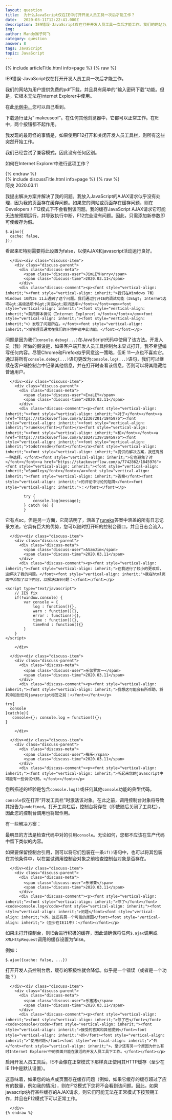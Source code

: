 ```yaml
---
layout: question
title:  为什么JavaScript仅在IE中打开开发人员工具一次后才能工作？
date:   2020-03-11T12:22:41.000Z
description: IE9错误-JavaScript仅在打开开发人员工具一次后才能工作。我们的网站为用户提供免费的pdf下载，并且具有简单的“输入密码下载”功能。但是，它...
img: 
author: Mandy猴子阿飞
category: question
answer: 8
tags: JavaScript
topic: JavaScript
---
```

<div class="article-root">
  <div class="article">
    {% include articleTitle.html info=page %}
    {% raw %}
    <div class="article-content"><p><font style="vertical-align: inherit;"><font style="vertical-align: inherit;">IE9错误-JavaScript仅在打开开发人员工具一次后才能工作。</font></font></p>

<p><font style="vertical-align: inherit;"><font style="vertical-align: inherit;">我们的网站为用户提供免费的pdf下载，并且具有简单的“输入密码下载”功能。</font><font style="vertical-align: inherit;">但是，它根本无法在Internet Explorer中使用。</font></font></p>

<p><font style="vertical-align: inherit;"><font style="vertical-align: inherit;">在此</font></font><a href="http://www.makeuseof.com/pages/how-to-use-virtual-box"><font style="vertical-align: inherit;"><font style="vertical-align: inherit;">示例中，</font></font></a><font style="vertical-align: inherit;"><font style="vertical-align: inherit;">您可以自己看到</font><font style="vertical-align: inherit;">。</font></font></p>

<p><font style="vertical-align: inherit;"><font style="vertical-align: inherit;">下载通行证为“ makeuseof”。</font><font style="vertical-align: inherit;">在任何其他浏览器中，它都可以正常工作。</font><font style="vertical-align: inherit;">在IE中，两个按钮都不起作用。</font></font></p>

<p><font style="vertical-align: inherit;"><font style="vertical-align: inherit;">我发现的最奇怪的事情是，如果使用F12打开和关闭开发人员工具栏，则所有这些突然开始工作。 </font></font></p>

<p><font style="vertical-align: inherit;"><font style="vertical-align: inherit;">我们已经尝试了兼容模式，因此没有任何区别。</font></font></p>

<p><font style="vertical-align: inherit;"><font style="vertical-align: inherit;">如何在Internet Explorer中进行这项工作？</font></font></p></div>
    {% endraw %}
  </div>

  <div class="discuss-wrapper">
    {% include discussTitle.html info=page %}
    {% raw %}
    <div class="discuss-item">
        <div class="discuss-parent">
          <div class="discuss-meta">
            <span class="discuss-user">阿良</span>
            <span class="discuss-time">2020.03.11</span>
          </div>
          <div class="discuss-comment"><p><font style="vertical-align: inherit;"><font style="vertical-align: inherit;">我提出解决方案并解决了我的问题。</font><font style="vertical-align: inherit;">我放入JavaScript的AJAX请求似乎没有处理，因为我的页面存在缓存问题。</font><font style="vertical-align: inherit;">如果您的网站或页面存在缓存问题，则在Developers / F12模式下不会看到该问题。</font><font style="vertical-align: inherit;">我的缓存JavaScript AJAX请求它​​可能无法按预期运行，并导致执行中断，F12完全没有问题。</font><font style="vertical-align: inherit;">因此，只需添加新参数即可使缓存为假。</font></font></p>

<pre><code>$.ajax({<font></font>
  cache: false,<font></font>
});<font></font>
</code></pre>

<p><font style="vertical-align: inherit;"><font style="vertical-align: inherit;">看起来IE特别需要将此设置为false，以便AJAX和javascript活动运行良好。</font></font></p></div>
        </div>
        
      </div><div class="discuss-item">
        <div class="discuss-parent">
          <div class="discuss-meta">
            <span class="discuss-user">JimLEYHarry</span>
            <span class="discuss-time">2020.03.11</span>
          </div>
          <div class="discuss-comment"><p><font style="vertical-align: inherit;"><font style="vertical-align: inherit;">我们在Windows 7和Windows 10的IE 11上遇到了这个问题。我们通过打开IE的调试功能（IE&gt; Internet选项&gt;高级选项卡&gt;浏览&gt;取消选中</font></font><em><font style="vertical-align: inherit;"><font style="vertical-align: inherit;">禁用脚本调试（Internet Explorer）</font></font></em><font style="vertical-align: inherit;"><font style="vertical-align: inherit;">）发现了问题所在。</font><font style="vertical-align: inherit;">域管理员通常在我们的环境中选中此功能。</font></font></p>

<p><font style="vertical-align: inherit;"><font style="vertical-align: inherit;">问题是因为我们</font></font><code>console.debug(...)</code><font style="vertical-align: inherit;"><font style="vertical-align: inherit;">在JavaScript代码</font><font style="vertical-align: inherit;">中使用了该</font><font style="vertical-align: inherit;">方法。</font><font style="vertical-align: inherit;">开发人员（我）所做的假设是，如果客户端开发人员工具控制台未显式打开，我不希望编写任何内容。</font><font style="vertical-align: inherit;">尽管Chrome和Firefox似乎同意这一策略，但IE 11一点也不喜欢它。</font><font style="vertical-align: inherit;">通过将所有</font></font><code>console.debug(...)</code><font style="vertical-align: inherit;"><font style="vertical-align: inherit;">语句</font><font style="vertical-align: inherit;">更改</font><font style="vertical-align: inherit;">为</font></font><code>console.log(...)</code><font style="vertical-align: inherit;"><font style="vertical-align: inherit;">语句，我们可以继续在客户端控制台中记录其他信息，并在打开时查看该信息，否则可以将其隐藏给普通用户。</font></font></p></div>
        </div>
        
      </div><div class="discuss-item">
        <div class="discuss-parent">
          <div class="discuss-meta">
            <span class="discuss-user">EvaLEY</span>
            <span class="discuss-time">2020.03.11</span>
          </div>
          <div class="discuss-comment"><p><font style="vertical-align: inherit;"><font style="vertical-align: inherit;">对于</font></font><a href="https://stackoverflow.com/a/12307201/1845976"><font style="vertical-align: inherit;"><font style="vertical-align: inherit;">runeks</font></font></a><font style="vertical-align: inherit;"><font style="vertical-align: inherit;">和</font></font><a href="https://stackoverflow.com/a/10247139/1845976"><font style="vertical-align: inherit;"><font style="vertical-align: inherit;">todotresde</font></font></a><font style="vertical-align: inherit;"><font style="vertical-align: inherit;">提供的解决方案，我还有另一种选择，</font><font style="vertical-align: inherit;">它也避免了对</font></font><a href="https://stackoverflow.com/a/7742862/1845976"><font style="vertical-align: inherit;"><font style="vertical-align: inherit;">Spudley</font></font></a><font style="vertical-align: inherit;"><font style="vertical-align: inherit;">答案</font><font style="vertical-align: inherit;">的评论中讨论的陷阱</font><font style="vertical-align: inherit;">：</font></font></p>

<pre><code>        try {<font></font>
            console.log(message);<font></font>
        } catch (e) {<font></font>
        }<font></font>
</code></pre>

<p><font style="vertical-align: inherit;"><font style="vertical-align: inherit;">它有点sc，但是另一方面，它简洁明了，涵盖了</font></font><a href="https://stackoverflow.com/a/12307201/1845976"><font style="vertical-align: inherit;"><font style="vertical-align: inherit;">runeks</font></font></a><font style="vertical-align: inherit;"><font style="vertical-align: inherit;">答案中</font><font style="vertical-align: inherit;">涵盖的所有日志记录方法</font><font style="vertical-align: inherit;">，它具有巨大的优势，您可以随时打开IE的控制台窗口，并且日志会流入。</font></font></p></div>
        </div>
        
      </div><div class="discuss-item">
        <div class="discuss-parent">
          <div class="discuss-meta">
            <span class="discuss-user">ASamJim</span>
            <span class="discuss-time">2020.03.11</span>
          </div>
          <div class="discuss-comment"><p><font style="vertical-align: inherit;"><font style="vertical-align: inherit;">在我进行了较小的更改后，这解决了我的问题。</font><font style="vertical-align: inherit;">我在html页面中添加了以下内容，以解决IE9问题：</font></font></p>

<pre><code>&lt;script type="text/javascript"&gt;<font></font>
    // IE9 fix<font></font>
    if(!window.console) {<font></font>
        var console = {<font></font>
            log : function(){},<font></font>
            warn : function(){},<font></font>
            error : function(){},<font></font>
            time : function(){},<font></font>
            timeEnd : function(){}<font></font>
        }<font></font>
    }<font></font>
&lt;/script&gt;<font></font>
</code></pre></div>
        </div>
        
      </div><div class="discuss-item">
        <div class="discuss-parent">
          <div class="discuss-meta">
            <span class="discuss-user">乐伽罗古一</span>
            <span class="discuss-time">2020.03.11</span>
          </div>
          <div class="discuss-comment"><p><font style="vertical-align: inherit;"><font style="vertical-align: inherit;">我想这可能会有所帮助，将其添加到任何javascript标签之前：</font></font></p>

<pre><code>try{<font></font>
  console<font></font>
}catch(e){<font></font>
   console={}; console.log = function(){};<font></font>
}<font></font>
</code></pre></div>
        </div>
        
      </div><div class="discuss-item">
        <div class="discuss-parent">
          <div class="discuss-meta">
            <span class="discuss-user">梅乐</span>
            <span class="discuss-time">2020.03.11</span>
          </div>
          <div class="discuss-comment"><p><font style="vertical-align: inherit;"><font style="vertical-align: inherit;">听起来您的javascript中可能有一些调试代码。</font></font></p>

<p><font style="vertical-align: inherit;"><font style="vertical-align: inherit;">您所描述的经验是包含</font></font><code>console.log()</code><font style="vertical-align: inherit;"><font style="vertical-align: inherit;">或任何其他</font></font><code>console</code><font style="vertical-align: inherit;"><font style="vertical-align: inherit;">功能的</font><font style="vertical-align: inherit;">典型代码</font><font style="vertical-align: inherit;">。</font></font></p>

<p><font style="vertical-align: inherit;"></font><code>console</code><font style="vertical-align: inherit;"><font style="vertical-align: inherit;">仅在打开“开发工具栏”时激活</font><font style="vertical-align: inherit;">该</font><font style="vertical-align: inherit;">对象。</font><font style="vertical-align: inherit;">在此之前，调用控制台对象将导致其报告为</font></font><code>undefined</code><font style="vertical-align: inherit;"><font style="vertical-align: inherit;">。</font><font style="vertical-align: inherit;">打开工具栏后，控制台将存在（即使随后关闭了工具栏），因此您的控制台调用也将起作用。</font></font></p>

<p><font style="vertical-align: inherit;"><font style="vertical-align: inherit;">有一些解决方案：</font></font></p>

<p><font style="vertical-align: inherit;"><font style="vertical-align: inherit;">最明显的方法是检查代码中对的引用</font></font><code>console</code><font style="vertical-align: inherit;"><font style="vertical-align: inherit;">。</font><font style="vertical-align: inherit;">无论如何，您都不应该在生产代码中留下类似的内容。</font></font></p>

<p><font style="vertical-align: inherit;"><font style="vertical-align: inherit;">如果要保留控制台引用，则可以将它们包装在一条</font></font><code>if()</code><font style="vertical-align: inherit;"><font style="vertical-align: inherit;">语句中</font><font style="vertical-align: inherit;">，也可以将其包装在</font><font style="vertical-align: inherit;">其他条件中，以在尝试调用控制台对象之前检查控制台对象是否存在。</font></font></p></div>
        </div>
        
      </div><div class="discuss-item">
        <div class="discuss-parent">
          <div class="discuss-meta">
            <span class="discuss-user">乐米亚</span>
            <span class="discuss-time">2020.03.11</span>
          </div>
          <div class="discuss-comment"><p><font style="vertical-align: inherit;"><font style="vertical-align: inherit;">除了</font></font><code>console.log</code><font style="vertical-align: inherit;"><font style="vertical-align: inherit;">问题</font><font style="vertical-align: inherit;">外，这还有另一个可能的原因</font><font style="vertical-align: inherit;">（至少在IE11中）：</font></font></p>

<p><font style="vertical-align: inherit;"><font style="vertical-align: inherit;">如果未打开控制台，则IE会进行积极的缓存，因此请确保将任何</font></font><code>$.ajax</code><font style="vertical-align: inherit;"><font style="vertical-align: inherit;">调用或</font></font><code>XMLHttpRequest</code><font style="vertical-align: inherit;"><font style="vertical-align: inherit;">调用的缓存设置为false。</font></font></p>

<p><font style="vertical-align: inherit;"><font style="vertical-align: inherit;">例如：</font></font></p>

<pre><code>$.ajax({cache: false, ...})
</code></pre>

<p><font style="vertical-align: inherit;"><font style="vertical-align: inherit;">打开开发人员控制台后，缓存的积极性就会降低。</font><font style="vertical-align: inherit;">似乎是一个错误（或者是一个功能？）</font></font></p></div>
        </div>
        
      </div><div class="discuss-item">
        <div class="discuss-parent">
          <div class="discuss-meta">
            <span class="discuss-user">乐猪猪</span>
            <span class="discuss-time">2020.03.11</span>
          </div>
          <div class="discuss-comment"><p><font style="vertical-align: inherit;"><font style="vertical-align: inherit;">除了已</font></font><code>console</code><font style="vertical-align: inherit;"><font style="vertical-align: inherit;">接受的答案和其他提到</font><font style="vertical-align: inherit;">的</font><font style="vertical-align: inherit;">“使用问题</font><font style="vertical-align: inherit;">”外</font><font style="vertical-align: inherit;">，至少还有另一个原因为什么有时Internet Explorer中的页面只能在激活的开发人员工具下工作。</font></font></p>

<p><font style="vertical-align: inherit;"><font style="vertical-align: inherit;">启用开发人员工具后，IE不会像在正常模式下那样真正使用其HTTP缓存（至少在IE 11中是默认设置）。</font></font></p>

<p><font style="vertical-align: inherit;"><font style="vertical-align: inherit;">这意味着，如果您的站点或页面存在缓存问题（例如，如果它缓存的缓存超过了应有的数量，例如我的情况），则在F12模式下您将不会看到该问题。</font><font style="vertical-align: inherit;">因此，如果javascript执行某些缓存的AJAX请求，则它们可能无法在正常模式下按预期工作，并且在F12模式下可以正常工作。</font></font></p></div>
        </div>
        
      </div>
    {% endraw %}
  </div>
<div>
